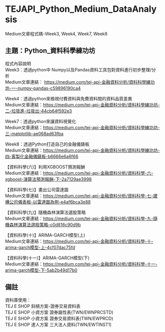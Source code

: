 # TEJAPI_Python_Medium_DataAnalysis
Medium文章程式碼-Week3, Week4, Week7, Week8

## 主題：Python_資料科學練功坊
程式內容說明<br>
Week3：透過python中 Numpy以及Pandas資料工具包對資料進行初步整理/分析<br>
Medium文章連結： https://medium.com/tej-api-金融資料分析/資料科學練功坊-一-numpy-pandas-c59896190ca4 <br>

Week4：透過python來檢視付費資料與免費資料間的資料品質差異<br>
Medium文章連結：https://medium.com/tej-api-金融資料分析/資料科學練功坊-二-垃圾進-垃圾出-44cb64f592e3<br>

Week7：透過python來讓資料視覺化<br>
Medium文章連結：https://medium.com/tej-api-金融資料分析/資料科學練功坊-三-matplotlib-ae068ad63fba<br>

Week8：透過Python打造自己的金融儀錶板<br>
Medium文章連結：https://medium.com/tej-api-金融資料分析/資料科學練功坊-四-客製化金融儀錶板-b6666e6a6f66<br>

【資料科學(六)】利用XGBOOST預測報酬<br>
Medium文章連結：https://medium.com/tej-api-金融資料分析/資料科學-六-xgboost-演算法預測報酬-下-2a7129ae3998<br>

【資料科學(七)】畫出公司雷達圖<br>
Medium文章連結：https://medium.com/tej-api-金融資料分析/資料科學-七-建構公司儀表板-以雷達圖為例-e4af6bca3e88<br>

【資料科學(九)】隨機森林演算法選股策略<br>
Medium文章連結：https://medium.com/tej-api-金融資料分析/資料科學-九-隨機森林演算法選股策略-c0d816c90d9b<br>

【資料科學(十)】ARIMA-GARCH模型(上)<br>
Medium文章連結：https://medium.com/tej-api-金融資料分析/資料科學-十-arima-garch模型-上-4cf07dac75fd<br>

【資料科學(十一)】ARIMA-GARCH模型(下)<br>
Medium文章連結：https://medium.com/tej-api-金融資料分析/資料科學-十一-arima-garch模型-下-5ab2b49d17b0<br>

## 備註
資料庫使用：<br>
TEJ E SHOP 斜槓方案-證券交易資料表<br>
TEJ E SHOP 小資方案 證券屬性表(TWN/EWNPRCSTD)<br>
TEJ E SHOP 小資方案 證券交易資料表(TWN/EWPRCD)<br>
TEJ E SHOP 達人方案 三大法人資料(TWN/EWTINST1)
